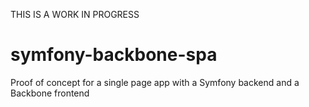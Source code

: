 THIS IS A WORK IN PROGRESS

symfony-backbone-spa
====================

Proof of concept for a single page app with a Symfony backend and a Backbone frontend

